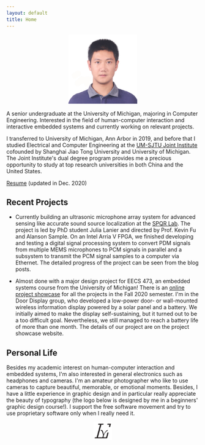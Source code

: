 ```yaml
---
layout: default
title: Home
---
```


<p align="center">
  <img width="180" src="/public/imgs/portrait.jpg" alt="Portrait"/>
</p>

A senior undergraduate at the University of Michigan, majoring in
Computer Engineering. Interested in the field of human-computer interaction
and interactive embedded systems and currently working on relevant projects.

I transferred to University of Michigan, Ann Arbor in 2019, and before that I
studied Electrical and Computer Engineering at the [UM-SJTU Joint
Institute](https://www.ji.sjtu.edu.cn) cofounded by Shanghai Jiao Tong
University and University of Michigan. The Joint Institute's dual degree program
provides me a precious opportunity to study at top research universities in both
China and the United States.

[Resume](public/resume.pdf) (updated in Dec. 2020)

## Recent Projects

- Currently building an ultrasonic microphone array system for advanced sensing
  like accurate sound source localization at the [SPQR
  Lab](https://spqrlab1.github.io/). The project is led by PhD student Julia
  Lanier and directed by Prof. Kevin Fu and Alanson Sample. On an Intel Arria V
  FPGA, we finished developing and testing a digital signal processing system to
  convert PDM signals from multiple MEMS microphones to PCM signals in parallel
  and a subsystem to transmit the PCM signal samples to a computer via Ethernet.
  The detailed progress of the project can be seen from the blog posts.

- Almost done with a major design project for EECS 473, an embedded systems
  course from the University of Michigan! There is an [online project
  showcase](https://cse.engin.umich.edu/eecs-473-advanced-embedded-systems/) for
  all the projects in the Fall 2020 semester. I'm in the Door Display group, who
  developed a low-power door- or wall-mounted wireless information display
  powered by a solar panel and a battery. We initially aimed to make the display
  self-sustaining, but it turned out to be a too difficult goal. Nevertheless,
  we still managed to reach a battery life of more than one month. The details
  of our project are on the project showcase website.

## Personal Life

Besides my academic interest on human-computer interaction and embedded systems,
I'm also interested in general electronics such as headphones and cameras. I'm
an amateur photographer who like to use cameras to capture beautiful, memorable,
or emotional moments. Besides, I have a little experience in graphic design and
in particular really appreciate the beauty of typography (the logo below is
designed by me in a beginners' graphic design course!). I support the free
software movement and try to use proprietary software only when I really need
it.

<p align="center">
  <img width="48" height="48" src="/public/imgs/yatian_liu_logo.svg">
</p>
